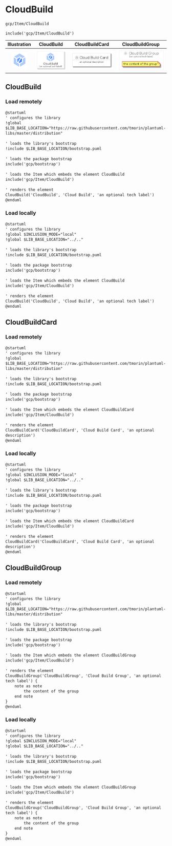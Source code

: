 # CloudBuild


```text
gcp/Item/CloudBuild
```

```text
include('gcp/Item/CloudBuild')
```



| Illustration | CloudBuild | CloudBuildCard | CloudBuildGroup |
| :---: | :---: | :---: | :---: |
| ![illustration for Illustration](../../gcp/Item/CloudBuild.png) | ![illustration for CloudBuild](../../gcp/Item/CloudBuild.Local.png) | ![illustration for CloudBuildCard](../../gcp/Item/CloudBuildCard.Local.png) | ![illustration for CloudBuildGroup](../../gcp/Item/CloudBuildGroup.Local.png) |




## CloudBuild

### Load remotely
```plantuml
@startuml
' configures the library
!global $LIB_BASE_LOCATION="https://raw.githubusercontent.com/tmorin/plantuml-libs/master/distribution"

' loads the library's bootstrap
!include $LIB_BASE_LOCATION/bootstrap.puml

' loads the package bootstrap
include('gcp/bootstrap')

' loads the Item which embeds the element CloudBuild
include('gcp/Item/CloudBuild')

' renders the element
CloudBuild('CloudBuild', 'Cloud Build', 'an optional tech label')
@enduml
```

### Load locally
```plantuml
@startuml
' configures the library
!global $INCLUSION_MODE="local"
!global $LIB_BASE_LOCATION="../.."

' loads the library's bootstrap
!include $LIB_BASE_LOCATION/bootstrap.puml

' loads the package bootstrap
include('gcp/bootstrap')

' loads the Item which embeds the element CloudBuild
include('gcp/Item/CloudBuild')

' renders the element
CloudBuild('CloudBuild', 'Cloud Build', 'an optional tech label')
@enduml
```

## CloudBuildCard

### Load remotely
```plantuml
@startuml
' configures the library
!global $LIB_BASE_LOCATION="https://raw.githubusercontent.com/tmorin/plantuml-libs/master/distribution"

' loads the library's bootstrap
!include $LIB_BASE_LOCATION/bootstrap.puml

' loads the package bootstrap
include('gcp/bootstrap')

' loads the Item which embeds the element CloudBuildCard
include('gcp/Item/CloudBuild')

' renders the element
CloudBuildCard('CloudBuildCard', 'Cloud Build Card', 'an optional description')
@enduml
```

### Load locally
```plantuml
@startuml
' configures the library
!global $INCLUSION_MODE="local"
!global $LIB_BASE_LOCATION="../.."

' loads the library's bootstrap
!include $LIB_BASE_LOCATION/bootstrap.puml

' loads the package bootstrap
include('gcp/bootstrap')

' loads the Item which embeds the element CloudBuildCard
include('gcp/Item/CloudBuild')

' renders the element
CloudBuildCard('CloudBuildCard', 'Cloud Build Card', 'an optional description')
@enduml
```

## CloudBuildGroup

### Load remotely
```plantuml
@startuml
' configures the library
!global $LIB_BASE_LOCATION="https://raw.githubusercontent.com/tmorin/plantuml-libs/master/distribution"

' loads the library's bootstrap
!include $LIB_BASE_LOCATION/bootstrap.puml

' loads the package bootstrap
include('gcp/bootstrap')

' loads the Item which embeds the element CloudBuildGroup
include('gcp/Item/CloudBuild')

' renders the element
CloudBuildGroup('CloudBuildGroup', 'Cloud Build Group', 'an optional tech label') {
    note as note
        the content of the group
    end note
}
@enduml
```

### Load locally
```plantuml
@startuml
' configures the library
!global $INCLUSION_MODE="local"
!global $LIB_BASE_LOCATION="../.."

' loads the library's bootstrap
!include $LIB_BASE_LOCATION/bootstrap.puml

' loads the package bootstrap
include('gcp/bootstrap')

' loads the Item which embeds the element CloudBuildGroup
include('gcp/Item/CloudBuild')

' renders the element
CloudBuildGroup('CloudBuildGroup', 'Cloud Build Group', 'an optional tech label') {
    note as note
        the content of the group
    end note
}
@enduml
```

